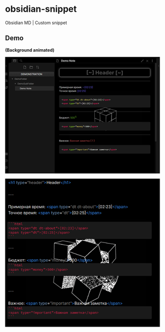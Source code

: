 # obsidian-snippet
Obsidian MD | Custom snippet

## Demo

**(Background animated)**

![Full Window](preview/demo.png)

![Html highlight](preview/html-highlight.png)
